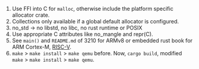 1. Use FFI into C for `malloc`, otherwise include the platform specific allocator crate.
2. Collections only available if a global default allocator is configured.
3. no_std -> no libstd, no libc, no rust runtime or POSIX 
4. Use appropriate C attributes like no_mangle and repr(C).
5. See `main()` and `README.md` of 3210 for ARMv8 or embedded rust book for ARM Cortex-M, [RISC-V](https://github.com/rust-embedded/riscv).
6. `make` > `make install` > `make qemu` before. Now, `cargo build`, modified `make` > `make install` > `make qemu`.